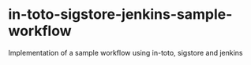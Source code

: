 # in-toto-sigstore-jenkins-sample-workflow
Implementation of a sample workflow using in-toto, sigstore and jenkins
